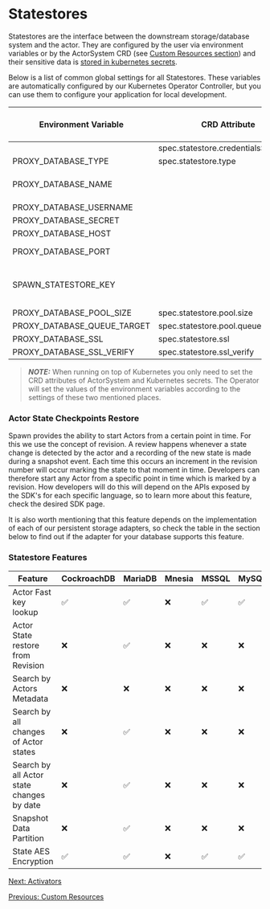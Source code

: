 # Statestores

Statestores are the interface between the downstream storage/database system and the actor.
They are configured by the user via environment variables or by the ActorSystem CRD (see [Custom Resources section](crds.md)) and their sensitive data is [stored in kubernetes secrets](docs/getting_started.md).

Below is a list of common global settings for all Statestores. These variables are automatically configured by our Kubernetes Operator Controller, but you can use them to configure your application for local development.

| Environment Variable        | CRD Attribute                        | Secret Property | Default Env Value | Default CRD Value | Mandatory | Possible Values                         |
| --------------------------- | ------------------------------------ | --------------- | ----------------- | ----------------- | --------- | --------------------------------------- |
|                             | spec.statestore.credentialsSecretRef |                 |                   |                   | Yes       |
| PROXY_DATABASE_TYPE         | spec.statestore.type                 |                 |                   |                   | Yes       | 
| PROXY_DATABASE_NAME         |                                      | database        | eigr-functions-db | eigr-functions-db |           |
| PROXY_DATABASE_USERNAME     |                                      | username        | admin             | admin             |           |
| PROXY_DATABASE_SECRET       |                                      | password        | admin             | admin             |           |
| PROXY_DATABASE_HOST         |                                      | host            | localhost         | localhost         |           |
| PROXY_DATABASE_PORT         |                                      | port            | adapter specific  | adapter specific  |           | 
| SPAWN_STATESTORE_KEY        |                                      | encryptionKey   |                   |                   | Yes       | openssl rand -base64 32                 |
| PROXY_DATABASE_POOL_SIZE    | spec.statestore.pool.size            |                 | 60                | 60                |           |
| PROXY_DATABASE_QUEUE_TARGET | spec.statestore.pool.queue           |                 | 10000             | 10000             |           |
| PROXY_DATABASE_SSL          | spec.statestore.ssl                  |                 | false             | false             |           |
| PROXY_DATABASE_SSL_VERIFY   | spec.statestore.ssl_verify           |                 | false             | false             |           |

> **_NOTE:_** When running on top of Kubernetes you only need to set the CRD attributes of ActorSystem and Kubernetes secrets. The Operator will set the values of the environment variables according to the settings of these two mentioned places.

### Actor State Checkpoints Restore

Spawn provides the ability to start Actors from a certain point in time.
For this we use the concept of revision.
A review happens whenever a state change is detected by the actor and a recording of the new state is made during a snapshot event. Each time this occurs an increment in the revision number will occur marking the state to that moment in time.
Developers can therefore start any Actor from a specific point in time which is marked by a revision.
How developers will do this will depend on the APIs exposed by the SDK's for each specific language, so to learn more about this feature, check the desired SDK page.

It is also worth mentioning that this feature depends on the implementation of each of our persistent storage adapters, so check the table in the section below to find out if the adapter for your database supports this feature.

### Statestore Features

| Feature                                   | CockroachDB          | MariaDB              | Mnesia | MSSQL                | MySQL                | Postgres             | SQLite               |
| ------------------------------------------| -------------------- | -------------------- | ------ | -------------------- | -------------------- | -------------------- | -------------------- |
| Actor Fast key lookup                     | :white_check_mark:   | :white_check_mark:   | :x:    | :white_check_mark:   | :white_check_mark:   | :white_check_mark:   | :white_check_mark:   |
| Actor State restore from Revision         | :x:                  | :white_check_mark:   | :x:    | :x:                  | :x:                  | :x:                  | :x:                  |
| Search by Actors Metadata                 | :x:                  | :x:                  | :x:    | :x:                  | :x:                  | :x:                  | :x:                  |
| Search by all changes of Actor states     | :x:                  | :white_check_mark:   | :x:    | :x:                  | :x:                  | :x:                  | :x:                  |
| Search by all Actor state changes by date | :x:                  | :white_check_mark:   | :x:    | :x:                  | :x:                  | :x:                  | :x:                  |
| Snapshot Data Partition                   | :x:                  | :white_check_mark:   | :x:    | :x:                  | :x:                  | :x:                  | :x:                  |
| State AES Encryption                      | :white_check_mark:   | :white_check_mark:   | :x:    | :white_check_mark:   | :white_check_mark:   | :white_check_mark:   | :white_check_mark:   |


[Next: Activators](activators.md)

[Previous: Custom Resources](crds.md)